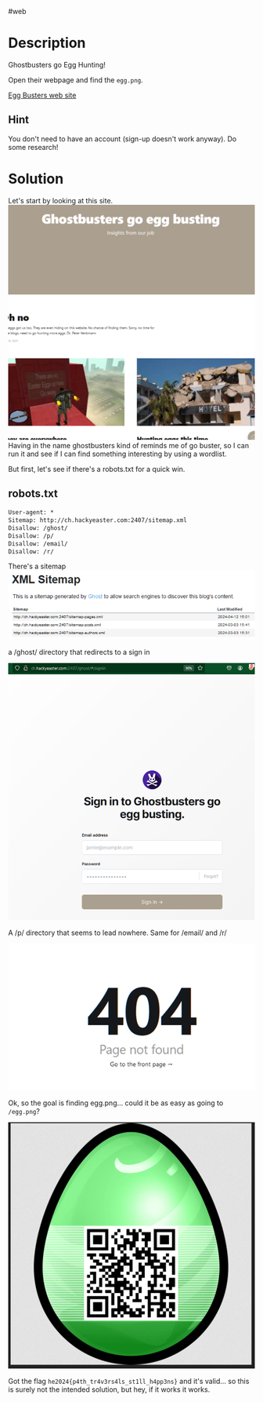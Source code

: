 #web 
# Description
Ghostbusters go Egg Hunting!

Open their webpage and find the `egg.png`.

[Egg Busters web site](http://ch.hackyeaster.com:2407)
## Hint
You don't need to have an account (sign-up doesn't work anyway).
Do some research!
# Solution
Let's start by looking at this site.
![](../Screenshots/Pasted%20image%2020240412182951.png)
Having in the name ghostbusters kind of reminds me of go buster, so I can run it and see if I can find something interesting by using a wordlist.

But first, let's see if there's a robots.txt for a quick win.
## robots.txt
```
User-agent: *
Sitemap: http://ch.hackyeaster.com:2407/sitemap.xml
Disallow: /ghost/
Disallow: /p/
Disallow: /email/
Disallow: /r/
```
There's a sitemap
![sitemap.xml](../Screenshots/Pasted%20image%2020240412183259.png)

a /ghost/ directory that redirects to a sign in

![/ghost/](../Screenshots/Pasted%20image%2020240412183357.png)

A /p/ directory that seems to lead nowhere. Same for /email/ and /r/

![404](../Screenshots/Pasted%20image%2020240412183518.png)

Ok, so the goal is finding egg.png... could it be as easy as going to `/egg.png`?

![egg.png](../Screenshots/Pasted%20image%2020240412183737.png)

Got the flag `he2024{p4th_tr4v3rs4ls_st1ll_h4pp3ns}` and it's valid... so this is surely not the intended solution, but hey, if it works it works.

